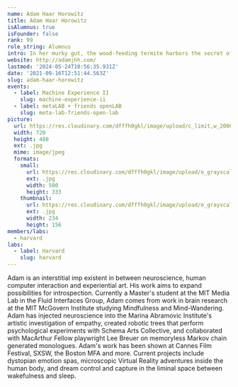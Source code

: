 ```yaml
---
name: Adam Haar Horowitz
title: Adam Haar Horowitz
isAlumnus: true
isFounder: false
rank: 99
role_string: Alumnus
intro: In her murky gut, the wood-feeding termite harbors the secret of life. What is it? A community becomes an individual. The arithmetic of the living. One plus one is one -Professor Lynn Margulis
website: http://adamjhh.com/
lastmod: '2024-05-24T10:56:35.931Z'
date: '2021-09-16T12:51:44.563Z'
slug: adam-haar-horowitz
events:
  - label: Machine Experience II
    slug: machine-experience-ii
  - label: metaLAB + friends openLAB
    slug: meta-lab-friends-open-lab
picture:
  url: https://res.cloudinary.com/dfffh0gkl/image/upload/c_limit,w_2000,h_2000/e_grayscale/v1629122111/adam_98e3f556e4.jpg
  width: 720
  height: 480
  ext: .jpg
  mime: image/jpeg
  formats:
    small:
      url: https://res.cloudinary.com/dfffh0gkl/image/upload/e_grayscale/v1629122112/small_adam_98e3f556e4.jpg
      ext: .jpg
      width: 500
      height: 333
    thumbnail:
      url: https://res.cloudinary.com/dfffh0gkl/image/upload/e_grayscale/v1629122112/thumbnail_adam_98e3f556e4.jpg
      ext: .jpg
      width: 234
      height: 156
members/labs:
  - harvard
labs:
  - label: Harvard
    slug: harvard
---
```

Adam is an interstitial imp existent in between neuroscience, human computer interaction and experiential art. His work aims to expand possibilities for introspection. Currently a Master's student at the MIT Media Lab in the Fluid Interfaces Group, Adam comes from work in brain research at the MIT McGovern Institute studying Mindfulness and Mind-Wandering. Adam has injected neuroscience into the Marina Abramovic Institute's artistic investigation of empathy, created robotic trees that perform psychological experiments with Schema Arts Collective, and collaborated with MacArthur Fellow playwright Lee Breuer on memoryless Markov chain generated monologues. Adam's work has been shown at Cannes Film Festival, SXSW, the Boston MFA and more. Current projects include dystopian emotion spas, microscopic Virtual Reality adventures inside the human body, and dream control and capture in the liminal space between wakefulness and sleep.